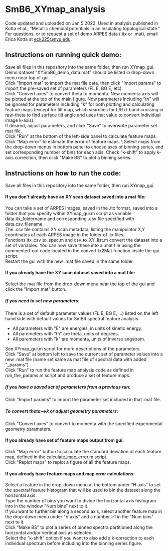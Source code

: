 # SmB6_XYmap_analysis
Code updated and uploaded on Jan 5 2022.
Used in analysis published in Kotta et al., "Metallic chemical potentials in an insulating topological state." \
For questions, or to request a set of demo ARPES data (.itx or .mat), email Erica Kotta at eck325@nyu.edu. 

## Instructions on running quick demo: 
Save all files in this repository into the same folder, then run XYmap_gui. \
Demo dataset "XYSmB6_demo_data.mat" should be listed in drop-down menu near top of gui. \
Click "Import mat" to import the mat file data, then click "Import params" to import the pre-saved set of parameters (FL E, BG E, etc). \
Click "Convert axes" to convert theta to momenta. New momenta axis will be plotted at the top of the main figure. Now parameters including "th" will be ignored for parameters including "k" for both plotting and calculating feature maps (except for tilt map, which searches for L/R d-band crossing in raw-theta to find surface tilt angle and uses that value to convert individual image k-axis). \
If desired, adjust parameters, and click "Save" to overwrite parameter set mat file. \
Click "Run" at the bottom of the left-side panel to calculate feature maps. \
Click "Map error" to estimate the error of feature maps. \\
Select maps from the drop-down menus in bottom panel to choose axes of binning series, and set corresponding number of bins for each axis. Check "k-shift" to apply k-axis correction, then click "Make BS" to plot a binning series. 

## Instructions on how to run the code:

Save all files in this repository into the same folder, then run XYmap_gui.

#### If you don't already have an XY scan dataset saved into a mat file: 
You can take a set of ARPES images, saved in the .itx format, saved into a folder that you specify within XYmap_gui.m script as variable data.itx_foldername and corresponding .csv file specified with data.csv_filename. \
The .csv file contains XY scan metadata, listing the manipulator X,Y coordinates of each ARPES image in the folder of itx files. \
Functions itx_csv_to_spec.m and csv_to_XY_list.m convert the dataset into a set of variables. You can now save these into a .mat file using the commented-out code located in the convertItx2Mat function inside the gui script. \
Restart the gui with the new .mat file saved in the same folder. 

#### If you already have the XY scan dataset saved into a mat file: 
Select the mat file from the drop-down menu near the top of the gui and click the "Import mat" button. 
##### If you need to set new parameters: 
There is a set of default parameter values (FL E, BG E, ...) listed on the left hand side with default values for SmB6 spectral feature analysis. 
- All parameters with "E" are energies, in units of kinetic energy. 
- All paremeters with "th" are theta, units of degrees. 
- All paremeters with "k" are momenta, units of inverse angstrom. 

See XYmap_gui.m script for more descriptions of the parameters. \
Click "Save" at bottom left to save the current set of parameter values into a new .mat file (name set same as mat file of spectral data with added "\_params") \
Click "Run" to run the feature map analysis code as defined in run_the_params.m script and produce a set of feature maps. 

##### If you have a saved set of parameters from a previous run:
Click "Import params" to import the parameter set included in that .mat file. 

##### To convert theta-->k or adjust geometry parameters: 
Click "Convert axes" to convert to momenta with the specified experimental geometry parameters. 

#### If you already have set of feature maps output from gui: 
Click "Map error" button to calculate the standard deviation of each feature map, defined in the calculate_map_error.m script. \
Click "Replot maps" to replot a figure of all the feature maps. 

#### If you already have feature maps and map error calculations: 
Select a feature in the drop-down menu at the bottom under "H axis" to set the spectral feature histogram that will be used to bin the dataset along the horizontal axis. \
Type the number of bins you want to divide the horizontal axis histogram into in the window "Num bins" next to it. \
If you want to further bin along a second axis, select another feature map in the drop-down menu under "V axis" and a number >1 in the "Num bins" next to it. \
Click "Make BS" to plot a series of binned spectra partitioned along the horizontal and/or vertical axis as selected. \
Select the "k-shift" option if you want to also add a k-correction to each individual spectrum before including into the binning series figure. 
